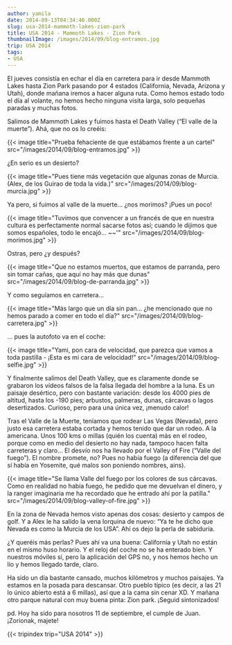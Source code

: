 ```yaml
---
author: yamila
date: 2014-09-13T04:34:46.000Z
slug: usa-2014-mammoth-lakes-zion-park
title: USA 2014 - Mammoth Lakes - Zion Park
thumbnailImage: /images/2014/09/blog-entramos.jpg
trip: USA 2014
tags:
- USA
---
```



El jueves consistía en echar el día en carretera para ir desde Mammoth Lakes hasta Zion Park pasando por 4 estados (California, Nevada, Arizona y Utah), donde mañana iremos a hacer alguna ruta. Como hemos estado todo el día al volante, no hemos hecho ninguna visita larga, solo pequeñas paradas y muchas fotos.

Salimos de Mammoth Lakes y fuimos hasta el Death Valley (“El valle de la muerte”). Ahá, que no os lo creéis:

{{< image title="Prueba fehaciente de que estábamos frente a un cartel" src="/images/2014/09/blog-entramos.jpg" >}}

¿En serio es un desierto?

{{< image title="Pues tiene más vegetación que algunas zonas de Murcia. (Alex, de los Guirao de toda la vida.)" src="/images/2014/09/blog-murcia.jpg" >}}

Ya pero, si fuimos al valle de la muerte… ¿nos morimos? ¡Pues un poco!

{{< image title="Tuvimos que convencer a un francés de que en nuestra cultura es perfectamente normal sacarse fotos así; cuando le dijimos que somos españoles, todo le encajó... ~~'" src="/images/2014/09/blog-morimos.jpg" >}}

Ostras, pero ¿y después?

{{< image title="Que no estamos muertos, que estamos de parranda, pero sin tomar cañas, que aquí no hay más que dunas" src="/images/2014/09/blog-de-parranda.jpg" >}}

Y como seguíamos en carretera…

{{< image title="Más largo que un día sin pan... ¿he mencionado que no hemos parado a comer en todo el día?" src="/images/2014/09/blog-carretera.jpg" >}}

… pues la autofoto va en el coche:

{{< image title="Yami, pon cara de velocidad, que parezca que vamos a toda pastilla  - ¡Esta es mi cara de velocidad!" src="/images/2014/09/blog-selfie.jpg" >}}

Y finalmente salimos del Death Valley, que es claramente donde se grabaron los vídeos falsos de la falsa llegada del hombre a la luna. Es un paisaje desértico, pero con bastante variación: desde los 4000 pies de altitud, hasta los -190 pies; arbustos, palmeras, dunas, cárcavas o lagos desertizados. Curioso, pero para una única vez, ¡menudo calor!

Tras el Valle de la Muerte, teníamos que rodear Las Vegas (Nevada), pero justo esa carretera estaba cortada y hemos tenido que dar un rodeo. A la americana. Unos 100 kms o millas (quién los cuenta) más en el rodeo, porque como en medio del desierto no hay nada, tampoco hacen falta carreteras y claro… El desvío nos ha llevado por el Valley of Fire (“Valle del fuego”). El nombre promete, no? Pues no había fuego (a diferencia del que sí había en Yosemite, qué malos son poniendo nombres, ains).

{{< image title="Se llama Valle del fuego por los colores de sus cárcavas. Como en realidad no había fuego, he pedido que me devuelvan el dinero, y la ranger imaginaria me ha recordado que he entrado ahí por la patilla." src="/images/2014/09/blog-valley-of-fire.jpg" >}}

En la zona de Nevada hemos visto apenas dos cosas: desierto y campos de golf. Y a Alex le ha salido la vena lorquina de nuevo: “Ya te he dicho que Nevada es como la Murcia de los USA”. Ahí os dejo la perla de sabiduría.

¿Y queréis más perlas? Pues ahí va una buena: California y Utah no están en el mismo huso horario. Y el reloj del coche no se ha enterado bien. Y nuestros móviles sí, pero la aplicación del GPS no, y nos hemos hecho un lío y hemos llegado tarde, claro.

Ha sido un día bastante cansado, muchos kilómetros y muchos paisajes. Ya estamos en la posada para descansar. Otro pueblo típico (es decir, a las 21 lo único abierto está a 6 millas), así que a la cama sin cenar XD. Y mañana otro parque natural con muy buena pinta: Zion park. ¡Seguid sintonizados!

pd. Hoy ha sido para nosotros 11 de septiembre, el cumple de Juan. ¡Zorionak, majete!

{{< tripindex trip="USA 2014" >}}
